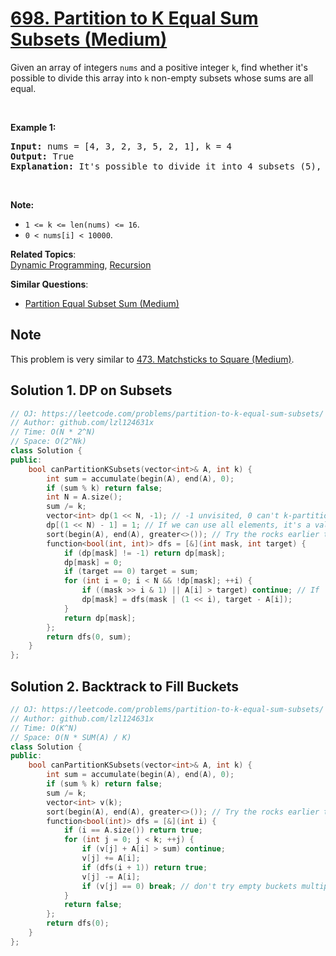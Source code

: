 # [698. Partition to K Equal Sum Subsets (Medium)](https://leetcode.com/problems/partition-to-k-equal-sum-subsets/)

<p>Given an array of integers <code>nums</code> and a positive integer <code>k</code>, find whether it's possible to divide this array into <code>k</code> non-empty subsets whose sums are all equal.</p>

<p>&nbsp;</p>

<p><b>Example 1:</b></p>

<pre><b>Input:</b> nums = [4, 3, 2, 3, 5, 2, 1], k = 4
<b>Output:</b> True
<b>Explanation:</b> It's possible to divide it into 4 subsets (5), (1, 4), (2,3), (2,3) with equal sums.
</pre>

<p>&nbsp;</p>

<p><b>Note:</b></p>

<ul>
	<li><code>1 &lt;= k &lt;= len(nums) &lt;= 16</code>.</li>
	<li><code>0 &lt; nums[i] &lt; 10000</code>.</li>
</ul>


**Related Topics**:  
[Dynamic Programming](https://leetcode.com/tag/dynamic-programming/), [Recursion](https://leetcode.com/tag/recursion/)

**Similar Questions**:
* [Partition Equal Subset Sum (Medium)](https://leetcode.com/problems/partition-equal-subset-sum/)

## Note

This problem is very similar to [473. Matchsticks to Square (Medium)](https://leetcode.com/problems/matchsticks-to-square/).

## Solution 1. DP on Subsets

```cpp
// OJ: https://leetcode.com/problems/partition-to-k-equal-sum-subsets/
// Author: github.com/lzl124631x
// Time: O(N * 2^N)
// Space: O(2^Nk)
class Solution {
public:
    bool canPartitionKSubsets(vector<int>& A, int k) {
        int sum = accumulate(begin(A), end(A), 0);
        if (sum % k) return false;
        int N = A.size();
        sum /= k;
        vector<int> dp(1 << N, -1); // -1 unvisited, 0 can't k-partition, 1 can k-partition
        dp[(1 << N) - 1] = 1; // If we can use all elements, it's a valid k-partition
        sort(begin(A), end(A), greater<>()); // Try the rocks earlier than sands
        function<bool(int, int)> dfs = [&](int mask, int target) {
            if (dp[mask] != -1) return dp[mask];
            dp[mask] = 0;
            if (target == 0) target = sum;
            for (int i = 0; i < N && !dp[mask]; ++i) {
                if ((mask >> i & 1) || A[i] > target) continue; // If `A[i]` is used in `mask`, or `A[i] > target`, skip this `A[i]`
                dp[mask] = dfs(mask | (1 << i), target - A[i]);
            }
            return dp[mask];
        };
        return dfs(0, sum);
    }
};
```

## Solution 2. Backtrack to Fill Buckets 

```cpp
// OJ: https://leetcode.com/problems/partition-to-k-equal-sum-subsets/
// Author: github.com/lzl124631x
// Time: O(K^N)
// Space: O(N * SUM(A) / K)
class Solution {
public:
    bool canPartitionKSubsets(vector<int>& A, int k) {
        int sum = accumulate(begin(A), end(A), 0);
        if (sum % k) return false;
        sum /= k;
        vector<int> v(k);
        sort(begin(A), end(A), greater<>()); // Try the rocks earlier than sands
        function<bool(int)> dfs = [&](int i) {
            if (i == A.size()) return true;
            for (int j = 0; j < k; ++j) {
                if (v[j] + A[i] > sum) continue;
                v[j] += A[i];
                if (dfs(i + 1)) return true;
                v[j] -= A[i];
                if (v[j] == 0) break; // don't try empty buckets multiple times.
            }
            return false;
        };
        return dfs(0);
    }
};
```